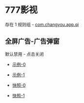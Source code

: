 # 777影视

存在 1 规则组 - [com.changyou.app.qi](/src/apps/com.changyou.app.qi.ts)

## 全屏广告-广告弹窗

默认禁用 - 点击关闭

- [示例-0](https://m.gkd.li/57941037/687f8201-8b15-491e-9c51-f3af0dc00260)
- [示例-1](https://m.gkd.li/57941037/c65e146e-4f2a-42f0-b233-4e04152d851d)

- [快照-0](https://i.gkd.li/import/14228685)
- [快照-1](https://i.gkd.li/import/14296913)
